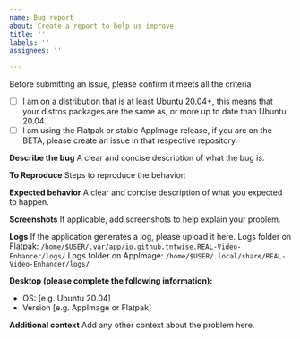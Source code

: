 ```yaml
---
name: Bug report
about: Create a report to help us improve
title: ''
labels: ''
assignees: ''

---
```


Before submitting an issue, please confirm it meets all the criteria
- [ ] I am on a distribution that is at least Ubuntu 20.04+, this means that your distros packages are the same as, or more up to date than Ubuntu 20.04.
- [ ] I am using the Flatpak or stable AppImage release, if you are on the BETA, please create an issue in that respective repository.

**Describe the bug**
A clear and concise description of what the bug is.

**To Reproduce**
Steps to reproduce the behavior:


**Expected behavior**
A clear and concise description of what you expected to happen.

**Screenshots**
If applicable, add screenshots to help explain your problem.

**Logs**
If the application generates a log, please upload it here.
Logs folder on Flatpak: ``/home/$USER/.var/app/io.github.tntwise.REAL-Video-Enhancer/logs/``
Logs folder on AppImage: ``/home/$USER/.local/share/REAL-Video-Enhancer/logs/``

**Desktop (please complete the following information):**
 - OS: [e.g. Ubuntu 20.04]
 - Version [e.g. AppImage or Flatpak]
 

**Additional context**
Add any other context about the problem here.
